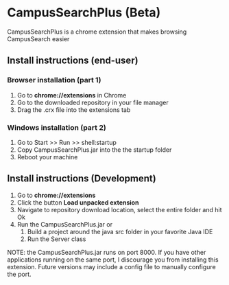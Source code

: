 # CampusSearchPlus (Beta)
CampusSearchPlus is a chrome extension that makes browsing CampusSearch easier

## Install instructions (end-user)
### Browser installation (part 1)
1. Go to __chrome://extensions__ in Chrome
2. Go to the downloaded repository in your file manager
3. Drag the .crx file into the extensions tab

### Windows installation (part 2)
1. Go to Start >> Run >> shell:startup
2. Copy CampusSearchPlus.jar into the the startup folder
3. Reboot your machine

## Install instructions (Development)
1. Go to __chrome://extensions__
2. Click the button __Load unpacked extension__
3. Navigate to repository download location, select the entire folder and hit Ok
4. Run the CampusSearchPlus.jar or
   1. Build a project around the java src folder in your favorite Java IDE
   2. Run the Server class

NOTE: the CampusSearchPlus.jar runs on port 8000. If you have other applications running on the same port, I discourage you from installing this extension. Future versions may include a config file to manually configure the port.
